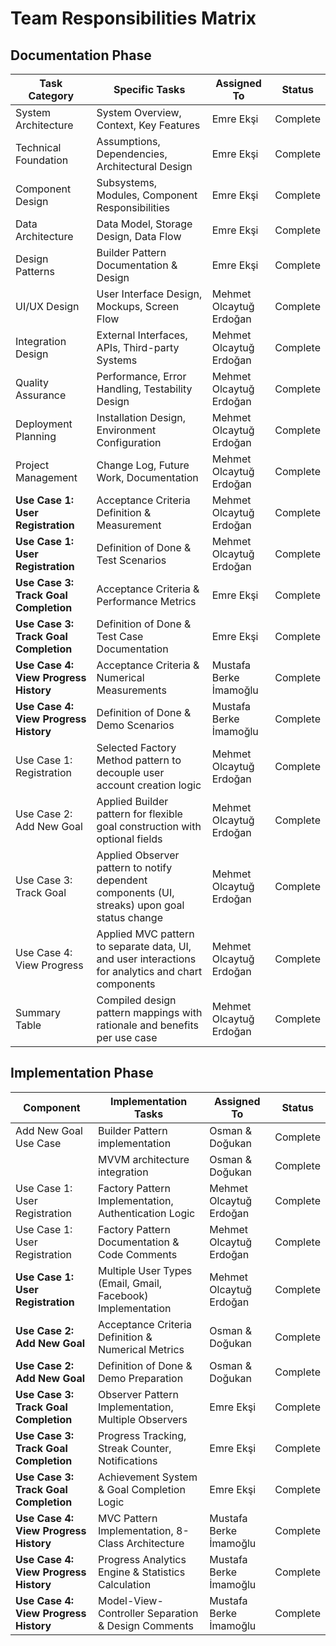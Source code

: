 # Team Responsibilities Matrix

## Documentation Phase

| Task Category | Specific Tasks | Assigned To | Status |
|---------------|---------------|-------------|---------|
| System Architecture | System Overview, Context, Key Features | Emre Ekşi | Complete |
| Technical Foundation | Assumptions, Dependencies, Architectural Design | Emre Ekşi | Complete |
| Component Design | Subsystems, Modules, Component Responsibilities | Emre Ekşi | Complete |
| Data Architecture | Data Model, Storage Design, Data Flow | Emre Ekşi | Complete |
| Design Patterns | Builder Pattern Documentation & Design | Emre Ekşi | Complete |
| UI/UX Design | User Interface Design, Mockups, Screen Flow | Mehmet Olcaytuğ Erdoğan | Complete |
| Integration Design | External Interfaces, APIs, Third-party Systems | Mehmet Olcaytuğ Erdoğan | Complete |
| Quality Assurance | Performance, Error Handling, Testability Design | Mehmet Olcaytuğ Erdoğan | Complete |
| Deployment Planning | Installation Design, Environment Configuration | Mehmet Olcaytuğ Erdoğan | Complete |
| Project Management | Change Log, Future Work, Documentation | Mehmet Olcaytuğ Erdoğan | Complete |
| **Use Case 1: User Registration** | Acceptance Criteria Definition & Measurement | Mehmet Olcaytuğ Erdoğan | Complete |
| **Use Case 1: User Registration** | Definition of Done & Test Scenarios | Mehmet Olcaytuğ Erdoğan | Complete |
| **Use Case 3: Track Goal Completion** | Acceptance Criteria & Performance Metrics | Emre Ekşi | Complete |
| **Use Case 3: Track Goal Completion** | Definition of Done & Test Case Documentation | Emre Ekşi | Complete |
| **Use Case 4: View Progress History** | Acceptance Criteria & Numerical Measurements | Mustafa Berke İmamoğlu | Complete |
| **Use Case 4: View Progress History** | Definition of Done & Demo Scenarios | Mustafa Berke İmamoğlu | Complete |
| Use Case 1: Registration   | Selected Factory Method pattern to decouple user account creation logic                              | Mehmet Olcaytuğ Erdoğan   | Complete |
| Use Case 2: Add New Goal   | Applied Builder pattern for flexible goal construction with optional fields                          | Mehmet Olcaytuğ Erdoğan   | Complete |
| Use Case 3: Track Goal     | Applied Observer pattern to notify dependent components (UI, streaks) upon goal status change         | Mehmet Olcaytuğ Erdoğan   | Complete |
| Use Case 4: View Progress  | Applied MVC pattern to separate data, UI, and user interactions for analytics and chart components    | Mehmet Olcaytuğ Erdoğan   | Complete |
| Summary Table              | Compiled design pattern mappings with rationale and benefits per use case                            | Mehmet Olcaytuğ Erdoğan   | Complete |


## Implementation Phase

| Component | Implementation Tasks | Assigned To | Status |
|-----------|---------------------|-------------|---------|
| Add New Goal Use Case | Builder Pattern implementation | Osman & Doğukan | Complete |
| | MVVM architecture integration | Osman & Doğukan | Complete |
| Use Case 1: User Registration | Factory Pattern Implementation, Authentication Logic | Mehmet Olcaytuğ Erdoğan | Complete |
| Use Case 1: User Registration | Factory Pattern Documentation & Code Comments | Mehmet Olcaytuğ Erdoğan | Complete |
| **Use Case 1: User Registration** | Multiple User Types (Email, Gmail, Facebook) Implementation | Mehmet Olcaytuğ Erdoğan | Complete |
| **Use Case 2: Add New Goal** | Acceptance Criteria Definition & Numerical Metrics | Osman & Doğukan | Complete |
| **Use Case 2: Add New Goal** | Definition of Done & Demo Preparation | Osman & Doğukan | Complete |
| **Use Case 3: Track Goal Completion** | Observer Pattern Implementation, Multiple Observers | Emre Ekşi | Complete |
| **Use Case 3: Track Goal Completion** | Progress Tracking, Streak Counter, Notifications | Emre Ekşi | Complete |
| **Use Case 3: Track Goal Completion** | Achievement System & Goal Completion Logic | Emre Ekşi | Complete |
| **Use Case 4: View Progress History** | MVC Pattern Implementation, 8-Class Architecture | Mustafa Berke İmamoğlu | Complete |
| **Use Case 4: View Progress History** | Progress Analytics Engine & Statistics Calculation | Mustafa Berke İmamoğlu | Complete |
| **Use Case 4: View Progress History** | Model-View-Controller Separation & Design Comments | Mustafa Berke İmamoğlu | Complete |

